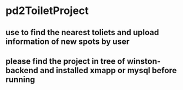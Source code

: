 # pd2ToiletProject

## use to find the nearest toliets and upload information of new spots by user  
## please find the project in tree of winston-backend and installed xmapp or mysql before running  
